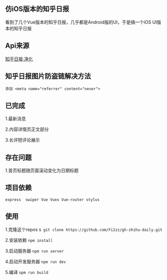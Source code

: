 ## 仿iOS版本的知乎日报
   看到了几个Vue版本的知乎日报，几乎都是Android版的UI，于是搞一个iOS UI版本的知乎日报
## Api来源
   <a href="https://github.com/Fi2zz/ZhihuDailyPurify"> 知乎日报·净化</a>
## 知乎日报图片防盗链解决方法
    添加 <meta name="referrer" content="never">
## 已完成
   1.最新消息
   
   2.内容详情页正文部分
   
   3.长评短评论展示
   
## 存在问题
   1.首页标题随页面滚动变化为日期标题
## 项目依赖
    express  swiper Vue Vuex Vue-router stylus
## 使用
   1.克隆这个repos     `$ git clone https://github.com/Fi2zz/gh-zhihu-daily.git`

   2.安装依赖          `npm install`

   3.启动服务器        `npm run server`

   4.启动开发服务器    `npm run dev`

   5.编译              `npm run build`



